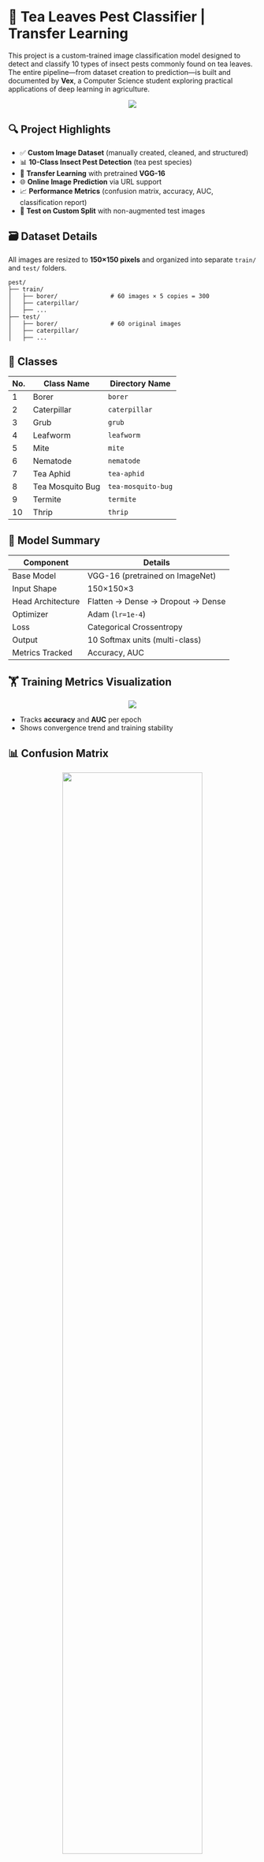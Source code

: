 # 🐛 Tea Leaves Pest Classifier | Transfer Learning

This project is a custom-trained image classification model designed to detect and classify 10 types of insect pests commonly found on tea leaves. The entire pipeline—from dataset creation to prediction—is built and documented by **Vex**, a Computer Science student exploring practical applications of deep learning in agriculture.

<div align="center">
  <img src="./assets/Visual_Sample_of_Each_Class.png"/>
</div>


## 🔍 Project Highlights

- ✅ **Custom Image Dataset** (manually created, cleaned, and structured)
- 📊 **10-Class Insect Pest Detection** (tea pest species)
- 🔁 **Transfer Learning** with pretrained **VGG-16**
- 🌐 **Online Image Prediction** via URL support
- 📈 **Performance Metrics** (confusion matrix, accuracy, AUC, classification report)
- 🧪 **Test on Custom Split** with non-augmented test images


## 🗃️ Dataset Details

All images are resized to **150×150 pixels** and organized into separate `train/` and `test/` folders.

```
pest/
├── train/
│   ├── borer/               # 60 images × 5 copies = 300
│   ├── caterpillar/
│   ├── ...
├── test/
│   ├── borer/               # 60 original images
│   ├── caterpillar/
│   ├── ...

````

## 🐞 Classes

| No. | Class Name       | Directory Name     |
| --- | ---------------- | ------------------ |
| 1   | Borer            | `borer`            |
| 2   | Caterpillar      | `caterpillar`      |
| 3   | Grub             | `grub`             |
| 4   | Leafworm         | `leafworm`         |
| 5   | Mite             | `mite`             |
| 6   | Nematode         | `nematode`         |
| 7   | Tea Aphid        | `tea-aphid`        |
| 8   | Tea Mosquito Bug | `tea-mosquito-bug` |
| 9   | Termite          | `termite`          |
| 10  | Thrip            | `thrip`            |

## 🧠 Model Summary

| Component         | Details                           |
| ----------------- | --------------------------------- |
| Base Model        | VGG-16 (pretrained on ImageNet)   |
| Input Shape       | 150×150×3                         |
| Head Architecture | Flatten → Dense → Dropout → Dense |
| Optimizer         | Adam (`lr=1e-4`)                  |
| Loss              | Categorical Crossentropy          |
| Output            | 10 Softmax units (multi-class)    |
| Metrics Tracked   | Accuracy, AUC                     |

## 🏋️ Training Metrics Visualization

<div align="center">
  <img src="./assets/training_accuracy_auc.png"/>
</div>

* Tracks **accuracy** and **AUC** per epoch
* Shows convergence trend and training stability

## 📊 Confusion Matrix

<div align="center">
  <img src="./assets/confusion_matrix.png" width="75%"/>
</div>

* Clear breakdown of model predictions
* Helps identify class-level confusion or imbalance

## 📋 Classification Report

```
Classification Report:
                   precision    recall  f1-score   support

        nematode       1.00      1.00      1.00        79
tea-mosquito-bug       1.00      1.00      1.00        78
     caterpillar       1.00      1.00      1.00        78
        leafworm       1.00      1.00      1.00        73
            grub       1.00      1.00      1.00        75
           borer       1.00      1.00      1.00        65
            mite       1.00      1.00      1.00        78
           thrip       1.00      1.00      1.00        54
       tea-aphid       1.00      1.00      1.00        65
         termite       1.00      1.00      1.00        75

        accuracy                           1.00       720
       macro avg       1.00      1.00      1.00       720
    weighted avg       1.00      1.00      1.00       720
```

* Includes **precision**, **recall**, and **F1-score**
* Offers class-wise insights into performance

## 🎯 ROC Curve (One-vs-Rest)

<div align="center">
  <img src="./assets/roc_curve.png" width="75%"/>
</div>

* Multi-class ROC curves (One-vs-Rest strategy)
* Evaluates discriminative power of each class boundary

## 🎲 Random Prediction `predict_random()`

This function selects a **random image** from the test set, makes a prediction, and visualizes the result with a **probability bar chart**.

```python
predict_random()
```

* Displays: predicted class, confidence scores, image preview

### 📸 Output Preview
<img src="./assets/demo_random_prediction.png"/>

## 📂 Predict from Test Directory `predict(...)`

You can directly predict any image from the dataset using a path:

```python
predict("/kaggle/input/tea-leaves-pest-dataset/TeaLeavesPest-Dataset/pest/test/grub/grub_07.jpg")
```

* Accepts any image path
* Outputs class prediction + confidence visualization

### 📸 Output Preview
<img src="./assets/demo_direct_path_prediction.png"/>

## 🖼️ Visual Prediction Grid (12 Random Test Images)

This section demonstrates how the trained model performs on 12 randomly selected images from the **test** directory. Each image is shown alongside its **predicted** and **true** class. If the prediction is correct, the label is shown in **green**; otherwise, in **red**.

✅ **Correct Prediction**
❌ **Incorrect Prediction**

```python
# Automatically samples 12 test images and compares predictions
# Displays each image with predicted and true label

# (See full implementation inside the notebook)
```

### 📸 Output Preview

<p align="center">
  <img src="./assets/demo_prediction_grid.png" alt="Visual Prediction Grid"/>
</p>



## 🌐 Predict from Online Image

You can predict using **any internet image URL**:

```python
url = "https://www.holderspestsolutions.com/wp-content/uploads/2015/11/termites.jpg"
predict_from_url(url, model, class_names)
```

**Result**:

* Top prediction
* Full probability graph (bar chart)
* Image preview

### 📸 Output Preview

<img src="./assets/url_img_prediction_demo.png"/>

## 📚 How to Use

This repo is designed to be run **directly in Kaggle or Colab**.

### ▶️ Steps

1. Open `tea-leaves-pest-classifier-transfer-learning.ipynb` in [Kaggle](https://www.kaggle.com/) or [Google Colab](https://colab.research.google.com/).
2. Make sure the [Tea Leaves Pest - Dataset](https://www.kaggle.com/datasets/birendra41/tea-leaves-pest-dataset) dataset folder is available via Kaggle dataset or uploaded to Colab.
3. Run the notebook cells in order.
4. Optionally, use the final prediction cell to test any web image.


## 📜 License

This project is licensed under **Apache 2.0 License**.
You’re welcome to reuse the notebook, dataset, and model structure with credit.

## 🤝 Acknowledgments

* TensorFlow/Keras for VGG-16
* Matplotlib & scikit-learn for visualization
* PIL & Requests for web image processing

---

*Author: [Birendra Nath Nandi](https://www.linkedin.com/in/birendra-nath-nandi/)*  
*Date: July 2025*  
*License: Apache 2.0*